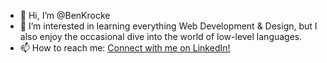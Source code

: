- 👋 Hi, I’m @BenKrocke
- 👀 I’m interested in learning everything Web Development & Design, but I also enjoy the occasional dive into the world of low-level languages.
- 📫 How to reach me: [Connect with me on LinkedIn!](https://www.linkedin.com/in/ben-krock%C3%A9-50a098142/)

<!---
BenKrocke/BenKrocke is a ✨ special ✨ repository because its `README.md` (this file) appears on your GitHub profile.
You can click the Preview link to take a look at your changes.
--->
